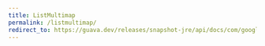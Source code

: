 ```yaml
---
title: ListMultimap
permalink: /listmultimap/
redirect_to: https://guava.dev/releases/snapshot-jre/api/docs/com/google/common/collect/ListMultimap.html
---
```

